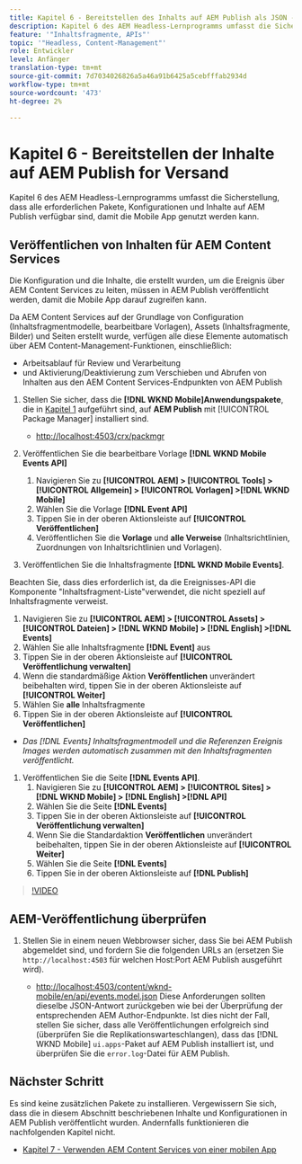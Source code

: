 ```yaml
---
title: Kapitel 6 - Bereitstellen des Inhalts auf AEM Publish als JSON - Content Services
description: Kapitel 6 des AEM Headless-Lernprogramms umfasst die Sicherstellung, dass alle erforderlichen Pakete, Konfigurationen und Inhalte auf AEM Publish verfügbar sind, damit der Verbrauch über die mobile App möglich ist.
feature: '"Inhaltsfragmente, APIs"'
topic: '"Headless, Content-Management"'
role: Entwickler
level: Anfänger
translation-type: tm+mt
source-git-commit: 7d7034026826a5a46a91b6425a5cebfffab2934d
workflow-type: tm+mt
source-wordcount: '473'
ht-degree: 2%

---
```



# Kapitel 6 - Bereitstellen der Inhalte auf AEM Publish for Versand

Kapitel 6 des AEM Headless-Lernprogramms umfasst die Sicherstellung, dass alle erforderlichen Pakete, Konfigurationen und Inhalte auf AEM Publish verfügbar sind, damit die Mobile App genutzt werden kann.

## Veröffentlichen von Inhalten für AEM Content Services

Die Konfiguration und die Inhalte, die erstellt wurden, um die Ereignis über AEM Content Services zu leiten, müssen in AEM Publish veröffentlicht werden, damit die Mobile App darauf zugreifen kann.

Da AEM Content Services auf der Grundlage von Configuration (Inhaltsfragmentmodelle, bearbeitbare Vorlagen), Assets (Inhaltsfragmente, Bilder) und Seiten erstellt wurde, verfügen alle diese Elemente automatisch über AEM Content-Management-Funktionen, einschließlich:

* Arbeitsablauf für Review und Verarbeitung
* und Aktivierung/Deaktivierung zum Verschieben und Abrufen von Inhalten aus den AEM Content Services-Endpunkten von AEM Publish

1. Stellen Sie sicher, dass die **[!DNL WKND Mobile]Anwendungspakete**, die in [Kapitel 1](./chapter-1.md#wknd-mobile-application-packages) aufgeführt sind, auf **AEM Publish** mit [!UICONTROL Package Manager] installiert sind.
   * [http://localhost:4503/crx/packmgr](http://localhost:4503/crx/packmgr)

1. Veröffentlichen Sie die bearbeitbare Vorlage **[!DNL WKND Mobile Events API]**
   1. Navigieren Sie zu **[!UICONTROL AEM] > [!UICONTROL Tools] > [!UICONTROL Allgemein] > [!UICONTROL Vorlagen] >[!DNL WKND Mobile]**
   1. Wählen Sie die Vorlage **[!DNL Event API]**
   1. Tippen Sie in der oberen Aktionsleiste auf **[!UICONTROL Veröffentlichen]**
   1. Veröffentlichen Sie die **Vorlage** und **alle Verweise** (Inhaltsrichtlinien, Zuordnungen von Inhaltsrichtlinien und Vorlagen).

1. Veröffentlichen Sie die Inhaltsfragmente **[!DNL WKND Mobile Events]**.

Beachten Sie, dass dies erforderlich ist, da die Ereignisses-API die Komponente &quot;Inhaltsfragment-Liste&quot;verwendet, die nicht speziell auf Inhaltsfragmente verweist.
1. Navigieren Sie zu **[!UICONTROL AEM] > [!UICONTROL Assets] > [!UICONTROL Dateien] > [!DNL WKND Mobile] > [!DNL English] >[!DNL Events]**
1. Wählen Sie alle Inhaltsfragmente **[!DNL Event]** aus
1. Tippen Sie in der oberen Aktionsleiste auf **[!UICONTROL Veröffentlichung verwalten]**
1. Wenn die standardmäßige Aktion **Veröffentlichen** unverändert beibehalten wird, tippen Sie in der oberen Aktionsleiste auf **[!UICONTROL Weiter]**
1. Wählen Sie **alle** Inhaltsfragmente
1. Tippen Sie in der oberen Aktionsleiste auf **[!UICONTROL Veröffentlichen]**
* *Das [!DNL Events] Inhaltsfragmentmodell und die Referenzen Ereignis Images werden automatisch zusammen mit den Inhaltsfragmenten veröffentlicht.*

1. Veröffentlichen Sie die Seite **[!DNL Events API]**.
   1. Navigieren Sie zu **[!UICONTROL AEM] > [!UICONTROL Sites] > [!DNL WKND Mobile] > [!DNL English] >[!DNL API]**
   1. Wählen Sie die Seite **[!DNL Events]**
   1. Tippen Sie in der oberen Aktionsleiste auf **[!UICONTROL Veröffentlichung verwalten]**
   1. Wenn Sie die Standardaktion **Veröffentlichen** unverändert beibehalten, tippen Sie in der oberen Aktionsleiste auf **[!UICONTROL Weiter]**
   1. Wählen Sie die Seite **[!DNL Events]**
   1. Tippen Sie in der oberen Aktionsleiste auf **[!DNL Publish]**

>[!VIDEO](https://video.tv.adobe.com/v/28343/?quality=12&learn=on)

## AEM-Veröffentlichung überprüfen

1. Stellen Sie in einem neuen Webbrowser sicher, dass Sie bei AEM Publish abgemeldet sind, und fordern Sie die folgenden URLs an (ersetzen Sie `http://localhost:4503` für welchen Host:Port AEM Publish ausgeführt wird).

   * [http://localhost:4503/content/wknd-mobile/en/api/events.model.json](http://localhost:4503/content/wknd-mobile/en/api/events.model.tidy.json)
   Diese Anforderungen sollten dieselbe JSON-Antwort zurückgeben wie bei der Überprüfung der entsprechenden AEM Author-Endpunkte. Ist dies nicht der Fall, stellen Sie sicher, dass alle Veröffentlichungen erfolgreich sind (überprüfen Sie die Replikationswarteschlangen), dass das [!DNL WKND Mobile] `ui.apps`-Paket auf AEM Publish installiert ist, und überprüfen Sie die `error.log`-Datei für AEM Publish.

## Nächster Schritt

Es sind keine zusätzlichen Pakete zu installieren. Vergewissern Sie sich, dass die in diesem Abschnitt beschriebenen Inhalte und Konfigurationen in AEM Publish veröffentlicht wurden. Andernfalls funktionieren die nachfolgenden Kapitel nicht.

* [Kapitel 7 - Verwenden AEM Content Services von einer mobilen App](./chapter-7.md)
